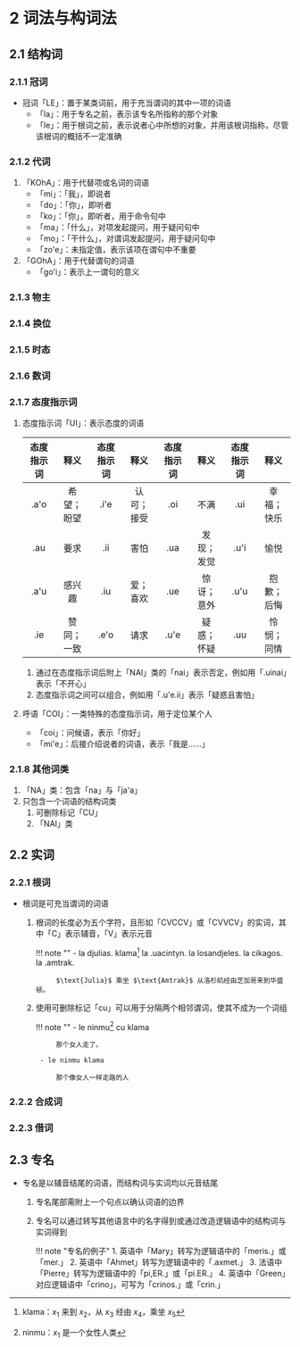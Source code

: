 # 2 词法与构词法

## 2.1 结构词
### 2.1.1 冠词
- 冠词「LE」：置于某类词前，用于充当谓词的其中一项的词语
    - 「la」：用于专名之前，表示该专名所指称的那个对象
    - 「le」：用于根词之前，表示说者心中所想的对象，并用该根词指称，尽管该根词的概括不一定准确

### 2.1.2 代词
1. 「KOhA」：用于代替项或名词的词语
    - 「mi」：「我」，即说者
    - 「do」：「你」，即听者
    - 「ko」：「你」，即听者，用于命令句中
    - 「ma」：「什么」，对项发起提问，用于疑问句中
    - 「mo」：「干什么」，对谓词发起提问，用于疑问句中
    - 「zo'e」：未指定值，表示该项在谓句中不重要
2. 「GOhA」：用于代替谓句的词语
    - 「go'i」：表示上一谓句的意义

### 2.1.3 物主

### 2.1.4 换位

### 2.1.5 时态

### 2.1.6 数词

### 2.1.7 态度指示词
1. 态度指示词「UI」：表示态度的词语

    <div class="text-table">

    | 态度指示词 |    释义    | 态度指示词 |    释义    | 态度指示词 |    释义    | 态度指示词 |    释义    |
    | :--------: | :--------: | :--------: | :--------: | :--------: | :--------: | :--------: | :--------: |
    |    .a'o    | 希望；盼望 |    .i'e    | 认可；接受 |    .oi     |    不满    |    .ui     | 幸福；快乐 |
    |    .au     |    要求    |    .ii     |    害怕    |    .ua     | 发现；发觉 |    .u'i    |    愉悦    |
    |    .a'u    |   感兴趣   |    .iu     |  爱；喜欢  |    .ue     | 惊讶；意外 |    .u'u    | 抱歉；后悔 |
    |    .ie     | 赞同；一致 |    .e'o    |    请求    |    .u'e    | 疑惑；怀疑 |    .uu     | 怜悯；同情 |

    </div>

    1. 通过在态度指示词后附上「NAI」类的「nai」表示否定，例如用「.uinai」表示「不开心」
    2. 态度指示词之间可以组合，例如用「.u'e.ii」表示「疑惑且害怕」

2. 呼语「COI」：一类特殊的态度指示词，用于定位某个人
    - 「coi」：问候语，表示「你好」
    - 「mi'e」：后接介绍说者的词语，表示「我是……」

### 2.1.8 其他词类
1. 「NA」类：包含「na」与「ja'a」
2. 只包含一个词语的结构词类
    1. 可删除标记「CU」
    2. 「NAI」类

## 2.2 实词
### 2.2.1 根词
- 根词是可充当谓词的词语
    1. 根词的长度必为五个字符，且形如「CVCCV」或「CVVCV」的实词，其中「C」表示辅音，「V」表示元音

        !!! note ""
            - la djulias. klama[^1] la .uacintyn. la losandjeles. la cikagos. la .amtrak.

                $\text{Julia}$ 乘坐 $\text{Amtrak}$ 从洛杉矶经由芝加哥来到华盛顿。

    2. 使用可删除标记「cu」可以用于分隔两个相邻谓词，使其不成为一个词组

        !!! note ""
            - le ninmu[^2] cu klama

                那个女人走了。

            - le ninmu klama

                那个像女人一样走路的人

### 2.2.2 合成词

### 2.2.3 借词

## 2.3 专名
- 专名是以辅音结尾的词语，而结构词与实词均以元音结尾
    1. 专名尾部需附上一个句点以确认词语的边界
    2. 专名可以通过转写其他语言中的名字得到或通过改造逻辑语中的结构词与实词得到

        !!! note "专名的例子"
            1. 英语中「Mary」转写为逻辑语中的「meris.」或「mer.」
            2. 英语中「Ahmet」转写为逻辑语中的「.axmet.」
            3. 法语中「Pierre」转写为逻辑语中的「pi,ER.」或「pi.ER.」
            4. 英语中「Green」对应逻辑语中「crino」，可写为「crinos.」或「crin.」

[^1]: klama：$x_1$ 来到 $x_2$，从 $x_3$ 经由 $x_4$，乘坐 $x_5$
[^2]: ninmu：$x_1$ 是一个女性人类
